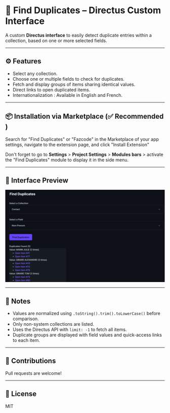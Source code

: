 # 🔎 Find Duplicates – Directus Custom Interface

A custom **Directus interface** to easily detect duplicate entries within a collection, based on one or more selected fields.

---

## ⚙️ Features

- Select any collection.
- Choose one or multiple fields to check for duplicates.
- Fetch and display groups of items sharing identical values.
- Direct links to open duplicated items.
- Internationalization : Available in English and French.

---

## 📦 Installation via Marketplace (✅ Recommended )

Search for "Find Duplicates" or "Fazcode" in the Marketplace of your app settings, navigate to the extension page, and click "Install Extension"

Don't forget to go to **Settings** > **Project Settings** > **Modules bars** > activate the "Find Duplicates" module to display it in the side menu.


---

## 📸 Interface Preview

![Directus Module Extension Duplicates](https://github.com/FazCodeFR/directus-extension-find-duplicates/raw/main/Screenshot.png)

---

## 🧠 Notes

- Values are normalized using `.toString().trim().toLowerCase()` before comparison.
- Only non-system collections are listed.
- Uses the Directus API with `limit: -1` to fetch all items.
- Duplicate groups are displayed with field values and quick-access links to each item.

---

## 🤝 Contributions

Pull requests are welcome!

---

## 📜 License

MIT

